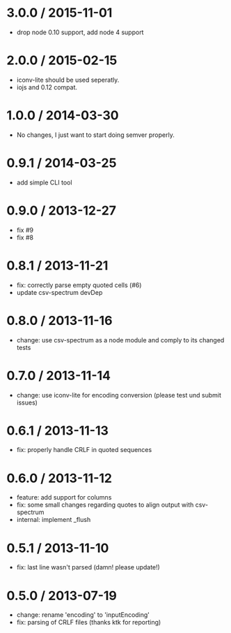 3.0.0 / 2015-11-01
==================

 * drop node 0.10 support, add node 4 support

2.0.0 / 2015-02-15
==================

 * iconv-lite should be used seperatly.
 * iojs and 0.12 compat.

1.0.0 / 2014-03-30
==================

 * No changes, I just want to start doing semver properly.

0.9.1 / 2014-03-25
==================

 * add simple CLI tool

0.9.0 / 2013-12-27
==================

 * fix #9
 * fix #8

0.8.1 / 2013-11-21
==================

 * fix: correctly parse empty quoted cells (#6)
 * update csv-spectrum devDep

0.8.0 / 2013-11-16
==================

 * change: use csv-spectrum as a node module and comply to its changed tests

0.7.0 / 2013-11-14
==================

 * change: use iconv-lite for encoding conversion (please test und submit issues)

0.6.1 / 2013-11-13
==================

 * fix: properly handle CRLF in quoted sequences

0.6.0 / 2013-11-12
==================

 * feature: add support for columns
 * fix: some small changes regarding quotes to align output with csv-spectrum
 * internal: implement _flush

0.5.1 / 2013-11-10
==================

 * fix: last line wasn't parsed (damn! please update!)

0.5.0 / 2013-07-19
==================

 * change: rename 'encoding' to 'inputEncoding'
 * fix: parsing of CRLF files (thanks ktk for reporting)
